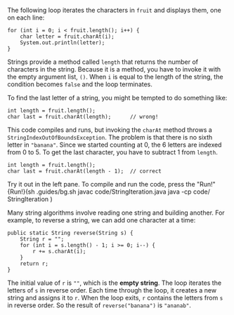 The following loop iterates the characters in `fruit` and displays them, one on each line:

```code
for (int i = 0; i < fruit.length(); i++) {
    char letter = fruit.charAt(i);
    System.out.println(letter);
}
```


Strings provide a method called `length` that returns the number of characters in the string. Because it is a method, you have to invoke it with the empty argument list, `()`. When `i` is equal to the length of the string, the condition becomes `false` and the loop terminates.

To find the last letter of a string, you might be tempted to do something like:

```code
int length = fruit.length();
char last = fruit.charAt(length);      // wrong!
```


This code compiles and runs, but invoking the `charAt` method throws a `StringIndexOutOfBoundsException`. The problem is that there is no sixth letter in `"banana"`. Since we started counting at 0, the 6 letters are indexed from 0 to 5. To get the last character, you have to subtract 1 from `length`.

```code
int length = fruit.length();
char last = fruit.charAt(length - 1);  // correct
```
Try it out in the left pane. To compile and run the code, press the "Run!"
{Run!}(sh .guides/bg.sh javac code/StringIteration.java java -cp code/ StringIteration )


Many string algorithms involve reading one string and building another. For example, to reverse a string, we can add one character at a time:

```code
public static String reverse(String s) {
    String r = "";
    for (int i = s.length() - 1; i >= 0; i--) {
        r += s.charAt(i);
    }
    return r;
}
```


The initial value of `r` is `""`, which is the **empty string**. The loop iterates the letters of `s` in reverse order. Each time through the loop, it creates a new string and assigns it to `r`. When the loop exits, `r` contains the letters from `s` in reverse order. So the result of `reverse("banana")` is `"ananab"`.